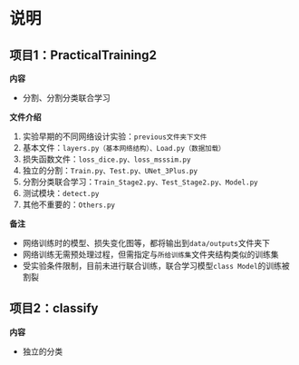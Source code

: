 # 说明
## 项目1：PracticalTraining2
**内容**

* 分割、分割分类联合学习

**文件介绍**

1. 实验早期的不同网络设计实验：`previous文件夹下文件`
2. 基本文件：`layers.py（基本网络结构）、Load.py（数据加载）` 
3. 损失函数文件：`loss_dice.py、loss_msssim.py `
4. 独立的分割：`Train.py、Test.py、UNet_3Plus.py `
5. 分割分类联合学习：`Train_Stage2.py、Test_Stage2.py、Model.py` 
6. 测试模块：`detect.py `
7. 其他不重要的：`Others.py`


**备注**
- 网络训练时的模型、损失变化图等，都将输出到`data/outputs`文件夹下
- 网络训练无需预处理过程，但需指定与`所给训练集`文件夹结构类似的训练集
- 受实验条件限制，目前未进行联合训练，联合学习模型`class Model`的训练被割裂

## 项目2：classify
**内容**

* 独立的分类